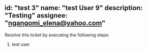 id: "test 3"
name: "test User 9"
description: "Testing"
assignee: "ngangomi_elena@yahoo.com"
---

Resolve this ticket by executing the following steps:
1. test user
